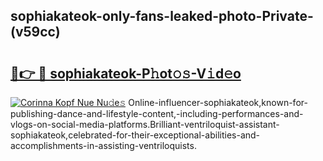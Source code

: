 ## sophiakateok-only-fans​-leaked-photo​-Private-(v59cc)


# <h2><a href="https://mediaupload.pro?title=sophiakateok&ref=git">🔗👉 🔴 sophiakateok-P𝚑ot𝚘𝚜-V𝚒d𝚎o</a></h2>

[![Corinna Kopf Nue Nu𝚍e𝚜](https://i.imgur.com/0qMVB7G.gif)](https://mediaupload.pro?title=sophiakateok&ref=git)
Online-influencer-sophiakateok,known-for-publishing-dance-and-lifestyle-content,-including-performances-and-vlogs-on-social-media-platforms.Brilliant-ventriloquist-assistant-sophiakateok,celebrated-for-their-exceptional-abilities-and-accomplishments-in-assisting-ventriloquists.  